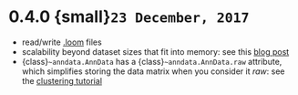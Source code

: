 # 0.4.0 {small}`23 December, 2017`

- read/write [.loom](https://loompy.org) files
- scalability beyond dataset sizes that fit into memory: see this [blog post]
- {class}`~anndata.AnnData` has a {class}`~anndata.AnnData.raw` attribute, which simplifies storing the data matrix when you consider it *raw*: see the [clustering tutorial]

[blog post]: http://falexwolf.de/blog/171223_AnnData_indexing_views_HDF5-backing/
[clustering tutorial]: https://github.com/scverse/scanpy_usage/tree/master/170505_seurat
